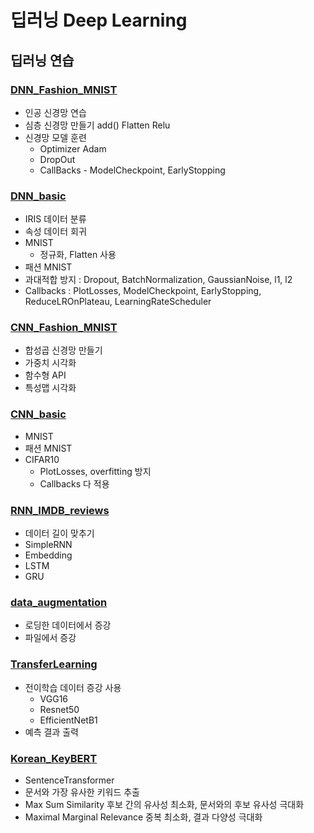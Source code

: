 # 딥러닝 Deep Learning

## 딥러닝 연습

### [DNN_Fashion_MNIST](https://github.com/Chanmi-K/Python/blob/main/DL/DL_DNN_FashionMnist.ipynb)
* 인공 신경망 연습
* 심층 신경망 만들기 add() Flatten Relu
* 신경망 모델 훈련
  * Optimizer Adam
  * DropOut
  * CallBacks - ModelCheckpoint, EarlyStopping

### [DNN_basic](https://github.com/Chanmi-K/Python/blob/main/DL/DL_DNN_basic.ipynb)
* IRIS 데이터 분류
* 속성 데이터 회귀
* MNIST
	* 정규화, Flatten 사용
* 패션 MNIST
* 과대적합 방지 : Dropout, BatchNormalization, GaussianNoise, l1, l2
* Callbacks : PlotLosses, ModelCheckpoint, EarlyStopping, ReduceLROnPlateau, LearningRateScheduler


### [CNN_Fashion_MNIST](https://github.com/Chanmi-K/Python/blob/main/DL/DL_CNN_FashionMnist.ipynb)
* 합성곱 신경망 만들기
* 가중치 시각화
* 함수형 API
* 특성맵 시각화

### [CNN_basic](https://github.com/Chanmi-K/Python/blob/main/DL/DL_CNN_basic.ipynb)
* MNIST
* 패션 MNIST
* CIFAR10
	* PlotLosses, overfitting 방지
	* Callbacks 다 적용


### [RNN_IMDB_reviews](https://github.com/Chanmi-K/Python/blob/main/DL/DL_RNN_IMDB_reviews.ipynb)
* 데이터 길이 맞추기
* SimpleRNN
* Embedding
* LSTM
* GRU


### [data_augmentation](https://github.com/Chanmi-K/Python/blob/main/DL/DL_data_augmentation.ipynb)
* 로딩한 데이터에서 증강
* 파일에서 증강


### [TransferLearning](https://github.com/Chanmi-K/Python/blob/main/DL/DL_TransferLearning_basic.ipynb)
* 전이학습 데이터 증강 사용
	* VGG16
	* Resnet50
	* EfficientNetB1
* 예측 결과 출력


### [Korean_KeyBERT](https://github.com/Chanmi-K/Python/blob/main/DL/prac_Korean_KeyBERT_%ED%82%A4%EC%9B%8C%EB%93%9C%EC%B6%94%EC%B6%9C.ipynb)
* SentenceTransformer
* 문서와 가장 유사한 키워드 추출
* Max Sum Similarity 후보 간의 유사성 최소화, 문서와의 후보 유사성 극대화
* Maximal Marginal Relevance 중복 최소화, 결과 다양성 극대화
